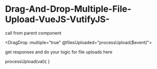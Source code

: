 # Drag-And-Drop-Multiple-File-Upload-VueJS-VutifyJS-

call from parent component

<DragDrop :multiple="true" @filesUploaded="processUpload($event)"></DragDrop>

get responses and do your logic for file uploads here 

processUpload(val){
}
